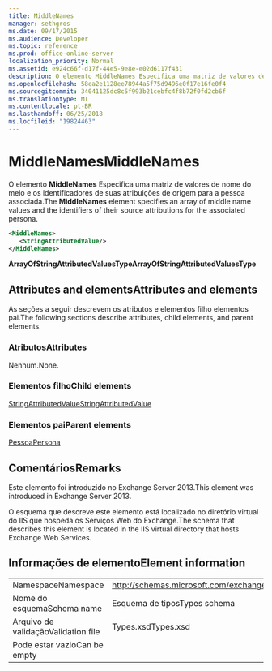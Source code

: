 ```yaml
---
title: MiddleNames
manager: sethgros
ms.date: 09/17/2015
ms.audience: Developer
ms.topic: reference
ms.prod: office-online-server
localization_priority: Normal
ms.assetid: e924c66f-d17f-44e5-9e8e-e02d6117f431
description: O elemento MiddleNames Especifica uma matriz de valores de nome do meio e os identificadores de suas atribuições de origem para a pessoa associada.
ms.openlocfilehash: 58ea2e1128ee78944a5f75d9496e0f17e16fe0f4
ms.sourcegitcommit: 34041125dc8c5f993b21cebfc4f8b72f0fd2cb6f
ms.translationtype: MT
ms.contentlocale: pt-BR
ms.lasthandoff: 06/25/2018
ms.locfileid: "19824463"
---
```

# <a name="middlenames"></a><span data-ttu-id="80b2c-103">MiddleNames</span><span class="sxs-lookup"><span data-stu-id="80b2c-103">MiddleNames</span></span>

<span data-ttu-id="80b2c-104">O elemento **MiddleNames** Especifica uma matriz de valores de nome do meio e os identificadores de suas atribuições de origem para a pessoa associada.</span><span class="sxs-lookup"><span data-stu-id="80b2c-104">The **MiddleNames** element specifies an array of middle name values and the identifiers of their source attributions for the associated persona.</span></span> 
  
```XML
<MiddleNames>
   <StringAttributedValue/>
</MiddleNames>
```

 <span data-ttu-id="80b2c-105">**ArrayOfStringAttributedValuesType**</span><span class="sxs-lookup"><span data-stu-id="80b2c-105">**ArrayOfStringAttributedValuesType**</span></span>
## <a name="attributes-and-elements"></a><span data-ttu-id="80b2c-106">Attributes and elements</span><span class="sxs-lookup"><span data-stu-id="80b2c-106">Attributes and elements</span></span>

<span data-ttu-id="80b2c-107">As seções a seguir descrevem os atributos e elementos filho elementos pai.</span><span class="sxs-lookup"><span data-stu-id="80b2c-107">The following sections describe attributes, child elements, and parent elements.</span></span>
  
### <a name="attributes"></a><span data-ttu-id="80b2c-108">Atributos</span><span class="sxs-lookup"><span data-stu-id="80b2c-108">Attributes</span></span>

<span data-ttu-id="80b2c-109">Nenhum.</span><span class="sxs-lookup"><span data-stu-id="80b2c-109">None.</span></span>
  
### <a name="child-elements"></a><span data-ttu-id="80b2c-110">Elementos filho</span><span class="sxs-lookup"><span data-stu-id="80b2c-110">Child elements</span></span>

[<span data-ttu-id="80b2c-111">StringAttributedValue</span><span class="sxs-lookup"><span data-stu-id="80b2c-111">StringAttributedValue</span></span>](stringattributedvalue.md)
  
### <a name="parent-elements"></a><span data-ttu-id="80b2c-112">Elementos pai</span><span class="sxs-lookup"><span data-stu-id="80b2c-112">Parent elements</span></span>

[<span data-ttu-id="80b2c-113">Pessoa</span><span class="sxs-lookup"><span data-stu-id="80b2c-113">Persona</span></span>](persona.md)
  
## <a name="remarks"></a><span data-ttu-id="80b2c-114">Comentários</span><span class="sxs-lookup"><span data-stu-id="80b2c-114">Remarks</span></span>

<span data-ttu-id="80b2c-115">Este elemento foi introduzido no Exchange Server 2013.</span><span class="sxs-lookup"><span data-stu-id="80b2c-115">This element was introduced in Exchange Server 2013.</span></span>
  
<span data-ttu-id="80b2c-116">O esquema que descreve este elemento está localizado no diretório virtual do IIS que hospeda os Serviços Web do Exchange.</span><span class="sxs-lookup"><span data-stu-id="80b2c-116">The schema that describes this element is located in the IIS virtual directory that hosts Exchange Web Services.</span></span>
  
## <a name="element-information"></a><span data-ttu-id="80b2c-117">Informações de elemento</span><span class="sxs-lookup"><span data-stu-id="80b2c-117">Element information</span></span>

|||
|:-----|:-----|
|<span data-ttu-id="80b2c-118">Namespace</span><span class="sxs-lookup"><span data-stu-id="80b2c-118">Namespace</span></span>  <br/> |http://schemas.microsoft.com/exchange/services/2006/types  <br/> |
|<span data-ttu-id="80b2c-119">Nome do esquema</span><span class="sxs-lookup"><span data-stu-id="80b2c-119">Schema name</span></span>  <br/> |<span data-ttu-id="80b2c-120">Esquema de tipos</span><span class="sxs-lookup"><span data-stu-id="80b2c-120">Types schema</span></span>  <br/> |
|<span data-ttu-id="80b2c-121">Arquivo de validação</span><span class="sxs-lookup"><span data-stu-id="80b2c-121">Validation file</span></span>  <br/> |<span data-ttu-id="80b2c-122">Types.xsd</span><span class="sxs-lookup"><span data-stu-id="80b2c-122">Types.xsd</span></span>  <br/> |
|<span data-ttu-id="80b2c-123">Pode estar vazio</span><span class="sxs-lookup"><span data-stu-id="80b2c-123">Can be empty</span></span>  <br/> ||
   

